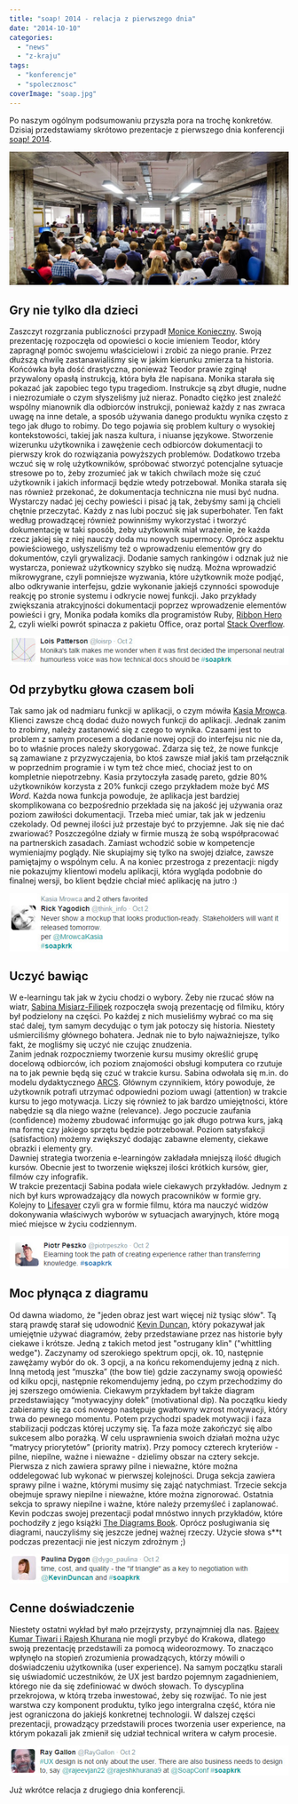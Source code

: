 ```yaml
---
title: "soap! 2014 - relacja z pierwszego dnia"
date: "2014-10-10"
categories: 
  - "news"
  - "z-kraju"
tags: 
  - "konferencje"
  - "spolecznosc"
coverImage: "soap.jpg"
---
```


Po naszym ogólnym podsumowaniu przyszła pora na trochę konkretów. Dzisiaj przedstawiamy skrótowo prezentacje z pierwszego dnia konferencji [soap! 2014](http://soapconf.com/ "SoapConf 2014").

[![soap! 2014 audience](images/DSC6686-1024x489.jpg)](http://techwriter.pl/wp-content/uploads/2014/10/DSC6686.jpg)

## Gry nie tylko dla dzieci

Zaszczyt rozgrzania publiczności przypadł [Monice Konieczny](http://soapconf.com/speakers/). Swoją prezentację rozpoczęła od opowieści o kocie imieniem Teodor, który zapragnął pomóc swojemu właścicielowi i zrobić za niego pranie. Przez dłuższą chwilę zastanawialiśmy się w jakim kierunku zmierza ta historia. Końcówka była dość drastyczna, ponieważ Teodor prawie zginął przywalony opasłą instrukcją, która była źle napisana. Monika starała się pokazać jak zapobiec tego typu tragediom. Instrukcje są zbyt długie, nudne i niezrozumiałe o czym słyszeliśmy już nieraz. Ponadto ciężko jest znaleźć wspólny mianownik dla odbiorców instrukcji, ponieważ każdy z nas zwraca uwagę na inne detale, a sposób używania danego produktu wynika często z tego jak długo to robimy. Do tego pojawia się problem kultury o wysokiej kontekstowości, takiej jak nasza kultura, i niuanse językowe. Stworzenie wizerunku użytkownika i zawężenie cech odbiorców dokumentacji to pierwszy krok do rozwiązania powyższych problemów. Dodatkowo trzeba wczuć się w rolę użytkowników, spróbować stworzyć potencjalne sytuacje stresowe po to, żeby zrozumieć jak w takich chwilach może się czuć użytkownik i jakich informacji będzie wtedy potrzebował. Monika starała się nas również przekonać, że dokumentacja techniczna nie musi być nudna. Wystarczy nadać jej cechy powieści i pisać ją tak, żebyśmy sami ją chcieli chętnie przeczytać. Każdy z nas lubi poczuć się jak superbohater. Ten fakt według prowadzącej również powinniśmy wykorzystać i tworzyć dokumentację w taki sposób, żeby użytkownik miał wrażenie, że każda rzecz jakiej się z niej nauczy doda mu nowych supermocy. Oprócz aspektu powieściowego, usłyszeliśmy też o wprowadzeniu elementów gry do dokumentów, czyli grywalizacji. Dodanie samych rankingów i odznak już nie wystarcza, ponieważ użytkownicy szybko się nudzą. Można wprowadzić mikrowygrane, czyli pomniejsze wyzwania, które użytkownik może podjąć, albo odkrywanie interfejsu, gdzie wykonanie jakiejś czynności spowoduje reakcję po stronie systemu i odkrycie nowej funkcji. Jako przykłady zwiększania atrakcyjności dokumentacji poprzez wprowadzenie elementów powieści i gry, Monika podała komiks dla programistów Ruby, [Ribbon Hero 2](http://www.ribbonhero.com/), czyli wielki powrót spinacza z pakietu Office, oraz portal [Stack Overflow](http://stackoverflow.com/).

[![SoapMonikaKonieczny](images/SoapMonikaKonieczny.jpg)](http://techwriter.pl/wp-content/uploads/2014/10/SoapMonikaKonieczny.jpg)

## Od przybytku głowa czasem boli

Tak samo jak od nadmiaru funkcji w aplikacji, o czym mówiła [Kasia Mrowca](http://soapconf.com/speakers/). Klienci zawsze chcą dodać dużo nowych funkcji do aplikacji. Jednak zanim to zrobimy, należy zastanowić się z czego to wynika. Czasami jest to problem z samym procesem a dodanie nowej opcji do interfejsu nic nie da, bo to właśnie proces należy skorygować. Zdarza się też, że nowe funkcje są zamawiane z przyzwyczajenia, bo ktoś zawsze miał jakiś tam przełącznik w poprzednim programie i w tym też chce mieć, chociaż jest to on kompletnie niepotrzebny. Kasia przytoczyła zasadę pareto, gdzie 80% użytkowników korzysta z 20% funkcji czego przykładem może być _MS Word_. Każda nowa funkcja powoduje, że aplikacja jest bardziej skomplikowana co bezpośrednio przekłada się na jakość jej używania oraz poziom zawiłości dokumentacji. Trzeba mieć umiar, tak jak w jedzeniu czekolady. Od pewnej ilości już przestaje być to przyjemne. Jak się nie dać zwariować? Poszczególne działy w firmie muszą że sobą współpracować na partnerskich zasadach. Zamiast wchodzić sobie w kompetencje wymieniajmy poglądy. Nie skupiajmy się tylko na swojej działce, zawsze pamiętajmy o wspólnym celu. A na koniec przestroga z prezentacji: nigdy nie pokazujmy klientowi modelu aplikacji, która wygląda podobnie do finalnej wersji, bo klient będzie chciał mieć aplikację na jutro :)

[![SoapKasiaMrowca](images/SoapKasiaMrowca.jpg)](http://techwriter.pl/wp-content/uploads/2014/10/SoapKasiaMrowca.jpg)

## Uczyć bawiąc

W e-learningu tak jak w życiu chodzi o wybory. Żeby nie rzucać słów na wiatr, [Sabina Misiarz-Filipek](http://soapconf.com/speakers/) rozpoczęła swoją prezentację od filmiku, który był podzielony na części. Po każdej z nich musieliśmy wybrać co ma się stać dalej, tym samym decydując o tym jak potoczy się historia. Niestety uśmierciliśmy głównego bohatera. Jednak nie to było najważniejsze, tylko fakt, że mogliśmy się uczyć nie czując znudzenia.  
Zanim jednak rozpoczniemy tworzenie kursu musimy określić grupę docelową odbiorców, ich poziom znajomości obsługi komputera co rzutuje na to jak pewnie będą się czuć w trakcie kursu. Sabina odwołała się m.in. do modelu dydaktycznego [ARCS](http://pl.wikipedia.org/wiki/Model_ARCS). Głównym czynnikiem, który powoduje, że użytkownik potrafi utrzymać odpowiedni poziom uwagi (attention) w trakcie kursu to jego motywacja. Liczy się również to jak bardzo umiejętności, które nabędzie są dla niego ważne (relevance). Jego poczucie zaufania (confidence) możemy zbudować informując go jak długo potrwa kurs, jaką ma formę czy jakiego sprzętu będzie potrzebował. Poziom satysfakcji (satisfaction) możemy zwiększyć dodając zabawne elementy, ciekawe obrazki i elementy gry.  
Dawniej strategia tworzenia e-learningów zakładała mniejszą ilość długich kursów. Obecnie jest to tworzenie większej ilości krótkich kursów, gier, filmów czy infografik.  
W trakcie prezentacji Sabina podała wiele ciekawych przykładów. Jednym z nich był kurs wprowadzający dla nowych pracowników w formie gry. Kolejny to [Lifesaver](https://life-saver.org.uk) czyli gra w formie filmu, która ma nauczyć widzów dokonywania właściwych wyborów w sytuacjach awaryjnych, które mogą mieć miejsce w życiu codziennym.

[![SoapSabinaMisiarzFilipek](images/SoapSabinaMisiarzFilipek.png)](http://techwriter.pl/wp-content/uploads/2014/10/SoapSabinaMisiarzFilipek.png)

## Moc płynąca z diagramu

Od dawna wiadomo, że "jeden obraz jest wart więcej niż tysiąc słów". Tą starą prawdę starał się udowodnić [Kevin Duncan](http://soapconf.com/speakers/), który pokazywał jak umiejętnie używać diagramów, żeby przedstawiane przez nas historie były ciekawe i krótsze. Jedną z takich metod jest "ostrugany klin" ("whittling wedge"). Zaczynamy od szerokiego spektrum opcji, ok. 10, następnie zawężamy wybór do ok. 3 opcji, a na końcu rekomendujemy jedną z nich. Inną metodą jest “muszka” (the bow tie) gdzie zaczynamy swoją opowieść od kilku opcji, następnie rekomendujemy jedną, po czym przechodzimy do jej szerszego omówienia. Ciekawym przykładem był także diagram przedstawiający “motywacyjny dołek” (motivational dip). Na początku kiedy zabieramy się za coś nowego następuje gwałtowny wzrost motywacji, który trwa do pewnego momentu. Potem przychodzi spadek motywacji i faza stabilizacji podczas której uczymy się. Ta faza może zakończyć się albo sukcesem albo porażką. W celu usprawnienia swoich działań można użyc “matrycy priorytetów” (priority matrix). Przy pomocy czterech kryteriów - pilne, niepilne, ważne i nieważne - dzielimy obszar na cztery sekcje. Pierwsza z nich zawiera sprawy pilne i nieważne, które można oddelegować lub wykonać w pierwszej kolejności. Druga sekcja zawiera sprawy pilne i ważne, którymi musimy się zająć natychmiast. Trzecie sekcja obejmuje sprawy niepilne i nieważne, które można zignorować. Ostatnia sekcja to sprawy niepilne i ważne, które należy przemyśleć i zaplanować. Kevin podczas swojej prezentacji podał mnóstwo innych przykładów, które pochodziły z jego książki [The Diagrams Book](http://www.thediagramsbook.com). Oprócz posługiwania się diagrami, nauczyliśmy się jeszcze jednej ważnej rzeczy. Użycie słowa s\*\*t podczas prezentacji nie jest niczym zdrożnym ;)

[![SoapKevinDuncan](images/SoapKevinDuncan.jpg)](http://techwriter.pl/wp-content/uploads/2014/10/SoapKevinDuncan.jpg)

## Cenne doświadczenie

Niestety ostatni wykład był mało przejrzysty, przynajmniej dla nas. [Rajeev Kumar Tiwari i Rajesh Khurana](http://soapconf.com/speakers/) nie mogli przybyć do Krakowa, dlatego swoją prezentację przedstawili za pomocą wideorozmowy. To znacząco wpłynęło na stopień zrozumienia prowadzących, którzy mówili o doświadczeniu użytkownika (user experience). Na samym początku starali się uświadomić uczestników, że UX jest bardzo pojemnym zagadnieniem, którego nie da się zdefiniować w dwóch słowach. To dyscyplina przekrojowa, w którą trzeba inwestować, żeby się rozwijać. To nie jest warstwa czy komponent produktu, tylko jego intergralna część, która nie jest ograniczona do jakiejś konkretnej technologii. W dalszej części prezentacji, prowadzący przedstawili proces tworzenia user experience, na którym pokazali jak zmienił się udział technical writera w całym procesie.

[![SoapRajeevRajesh](images/SoapRajeevRajesh.jpg)](http://techwriter.pl/wp-content/uploads/2014/10/SoapRajeevRajesh.jpg)

Już wkrótce relacja z drugiego dnia konferencji.
